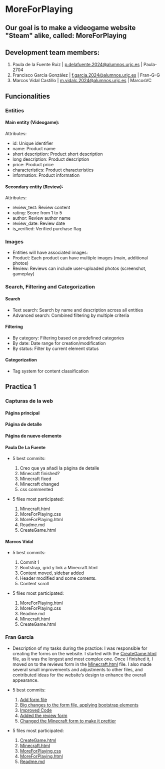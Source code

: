 # MoreForPlaying

## Our goal is to make a videogame website "Steam" alike, called: MoreForPlaying

## Development team members:
1. Paula de la Fuente Ruiz	| p.delafuente.2024@alumnos.urjc.es	| Paula-2704
2. Francisco García González	| f.garcia.2024@alumnos.urjc.es	| Fran-G-G
3. Marcos Vidal Castillo |	m.vidalc.2024@alumnos.urjc.es	| MarcosVC

## Funcionalities

### Entities

#### Main entity (Videogame):
Attributes:

* id: Unique identifier 
* name: Product name
* short description: Product short description 
* long description: Product description 
* price: Product price 
* characteristics: Product characteristics
* information: Product information

#### Secondary entity (Review):
Attributes:

* review_test: Review content 
* rating: Score from 1 to 5 
* author: Review author name 
* review_date: Review date 
* is_verified: Verified purchase flag 

### Images
* Entities will have associated images:
* Product: Each product can have multiple images (main, additional photos)
* Review: Reviews can include user-uploaded photos (screenshot, gameplay)

### Search, Filtering and Categorization

#### Search
* Text search: Search by name and description across all entities
* Advanced search: Combined filtering by multiple criteria

#### Filtering
* By category: Filtering based on predefined categories
* By date: Date range for creation/modification
* By status: Filter by current element status

#### Categorization
* Tag system for content classification



## Practica 1


###

### Capturas de la web
#### Página principal

#### Página de detalle

#### Página de nuevo elemento


#### Paula De La Fuente

* 5 best commits:
  1. Creo que ya añadi la página de detalle
  2. Minecraft finished?
  3. Minecraft fixed
  4. Minecraft changed
  5. css commented
 
* 5 files most participated:
  1. Minecraft.html
  2. MoreForPlaying.css
  3. MoreForPlaying.html
  4. Readme.md
  5. CreateGame.html

#### Marcos Vidal 

* 5 best commits:
  1. Commit 1
  2. Bootstrap, grid y link a Minecraft.html
  3. Content moved, sidebar added
  4. Header modified and some coments.
  5. Content scroll
  
* 5 files most participated:
  1. MoreForPlaying.html
  2. MoreForPlaying.css
  3. Readme.md
  4. Minecraft.html
  5. CreateGame.html

### Fran García
* Description of my tasks during the practice:
  I was responsible for creating the forms on the website. I started with the [CreateGame.html](./CreateGame.html) file, as it was the longest and most complex one. Once I finished it, I moved on to the reviews form in the [Minecraft.html](./Minecraft.html) file. I also made several small improvements and adjustments to other files, and contributed ideas for the website’s design to enhance the overall appearance.

* 5 best commits:
  1. [Add form file](259a680dd422c788c3bb64688aaa05487387b1eb)
  2. [Big changes to the form file, applying bootstrap elements](ebee7948065fe0907576df693345e7074882c5ad)
  3. [Improved Code](27793e321a66c19c55dacec6728e89a99d394daa)
  4. [Added the review form](bba2d6710eac8781a34f9ba9ece516df571f662f)
  5. [Changed the Minecraft form to make it prettier](2dd0d319cb70b99070de850c2e3350ff56542274) 
  
* 5 files most participated:
  1. [CreateGame.html](./CreateGame.html)
  2. [Minecraft.html](./Minecraft.html)
  3. [MoreForPlaying.css](./MoreForPlaying.css)
  4. [MoreForPlaying.html](./MoreForPlaying.html)
  5. [Readme.md](./Readme.md)
  